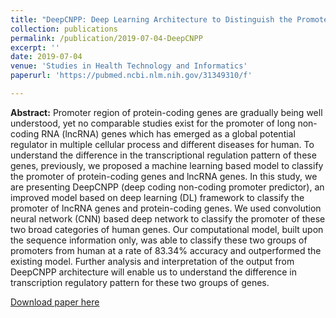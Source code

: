 ```yaml
---
title: "DeepCNPP: Deep Learning Architecture to Distinguish the Promoter of Human Long Non-Coding RNA Genes and Protein-Coding Genes"
collection: publications
permalink: /publication/2019-07-04-DeepCNPP
excerpt: ''
date: 2019-07-04
venue: 'Studies in Health Technology and Informatics'
paperurl: 'https://pubmed.ncbi.nlm.nih.gov/31349310/f'

---
```

**Abstract:**  Promoter region of protein-coding genes are gradually being well understood, yet no comparable studies exist for the promoter of long non-coding RNA (lncRNA) genes which has emerged as a global potential regulator in multiple cellular process and different diseases for human. To understand the difference in the transcriptional regulation pattern of these genes, previously, we proposed a machine learning based model to classify the promoter of protein-coding genes and lncRNA genes. In this study, we are presenting DeepCNPP (deep coding non-coding promoter predictor), an improved model based on deep learning (DL) framework to classify the promoter of lncRNA genes and protein-coding genes. We used convolution neural network (CNN) based deep network to classify the promoter of these two broad categories of human genes. Our computational model, built upon the sequence information only, was able to classify these two groups of promoters from human at a rate of 83.34% accuracy and outperformed the existing model. Further analysis and interpretation of the output from DeepCNPP architecture will enable us to understand the difference in transcription regulatory pattern for these two groups of genes. 

[Download paper here](http://ferdaus.github.io/files/PeerReviewedConferencePaper01.pdf)

